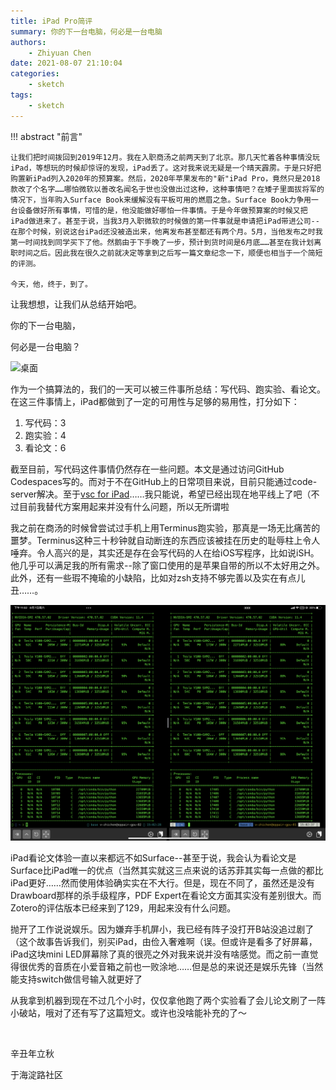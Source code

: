 ```yaml
---
title: iPad Pro简评
summary: 你的下一台电脑，何必是一台电脑
authors:
    - Zhiyuan Chen
date: 2021-08-07 21:10:04
categories: 
    - sketch
tags:
    - sketch
---
```


!!! abstract "前言"

    让我们把时间拨回到2019年12月。我在入职商汤之前两天到了北京。那几天忙着各种事情没玩iPad，等想玩的时候却惊讶的发现，iPad丢了。这对我来说无疑是一个晴天霹雳。于是只好把购置新iPad列入2020年的预算案。然后，2020年苹果发布的"新"iPad Pro，竟然只是2018款改了个名字……哪怕微软以善改名闻名于世也没做出过这种，这种事情吧？在矮子里面拔将军的情况下，当年购入Surface Book来缓解没有平板可用的燃眉之急。Surface Book力争用一台设备做好所有事情，可惜的是，他没能做好哪怕一件事情。于是今年做预算案的时候又把iPad做进来了。甚至于说，当我3月入职微软的时候做的第一件事就是申请把iPad带进公司--在那个时候，别说这台iPad还没被造出来，他离发布甚至都还有两个月。5月，当他发布之时我第一时间找到同学买下了他。然鹅由于下手晚了一步，预计到货时间是6月底……甚至在我计划离职时间之后。因此我在很久之前就决定等拿到之后写一篇文章纪念一下，顺便也相当于一个简短的评测。
    
    今天，他，终于，到了。

让我想想，让我们从总结开始吧。

你的下一台电脑，

何必是一台电脑？

![桌面](../assests/sketch/ipad/home.png "桌面")

作为一个搞算法的，我们的一天可以被三件事所总结：写代码、跑实验、看论文。在这三件事情上，iPad都做到了一定的可用性与足够的易用性，打分如下：

1. 写代码：3
2. 跑实验：4
3. 看论文：6

截至目前，写代码这件事情仍然存在一些问题。本文是通过访问GitHub Codespaces写的。而对于不在GitHub上的日常项目来说，目前只能通过code-server解决。至于[vsc for iPad](https://github.com/microsoft/vscode/issues/70764)……我只能说，希望已经出现在地平线上了吧（不过目前我替代方案用起来并没有什么问题，所以无所谓啦

我之前在商汤的时候曾尝试过手机上用Terminus跑实验，那真是一场无比痛苦的噩梦。Terminus这种三十秒钟就自动断连的东西应该被挂在历史的耻辱柱上令人唾弃。令人高兴的是，其实还是存在会写代码的人在给iOS写程序，比如说iSH。他几乎可以满足我的所有需求--除了窗口使用的是苹果自带的所以不太好用之外。此外，还有一些瑕不掩瑜的小缺陷，比如对zsh支持不够完善以及实在有点儿丑……。

![iSH](../assests/sketch/ipad/iSH.png "iSH")

iPad看论文体验一直以来都远不如Surface--甚至于说，我会认为看论文是Surface比iPad唯一的优点（当然其实就这三点来说的话苏菲其实每一点做的都比iPad更好……然而使用体验确实实在不大行。但是，现在不同了，虽然还是没有Drawboard那样的杀手级程序，PDF Expert在看论文方面其实没有差别很大。而Zotero的评估版本已经来到了129，用起来没有什么问题。

抛开了工作说说娱乐。因为嫌弃手机屏小，我已经有阵子没打开B站没追过剧了（这个故事告诉我们，别买iPad，由俭入奢难啊（误。但或许是看多了好屏幕，iPad这块mini LED屏幕除了真的很亮之外对我来说并没有啥感觉。而之前一直觉得很优秀的音质在小爱音箱之前也一败涂地……但是总的来说还是娱乐先锋（当然能支持switch做信号输入就更好了

从我拿到机器到现在不过几个小时，仅仅拿他跑了两个实验看了会儿论文刷了一阵小破站，哦对了还有写了这篇短文。或许也没啥能补充的了～

</br>

辛丑年立秋

于海淀路社区
